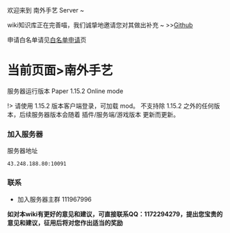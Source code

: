 欢迎来到 南外手艺 Server ~

wiki知识库正在完善喵，我们诚挚地邀请您对其做出补充 ~ >>[Github](https://github.com/Kyomotoi/SpiritWiki.github.io)

申请白名单请见[白名单申请](wiki/whitelist-add.md)页

# 当前页面>南外手艺 

服务器运行版本 Paper 1.15.2 Online mode

!> 请使用 1.15.2 版本客户端登录，可加载 mod。
不支持除 1.15.2 之外的任何版本，后续服务器版本会随着 插件/服务端/游戏版本 更新而更新。

### 加入服务器

服务器地址

```
43.248.188.80:10091
```

### 联系

 - 加入服务器主群 111967996


**如对本wiki有更好的意见和建议，可直接联系QQ：1172294279，提出您宝贵的意见和建议，征用后将对您作出适当的奖励**
